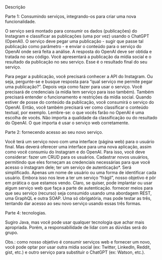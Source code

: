 Descrição

Parte 1: Consumindo serviços, integrando-os para criar uma nova funcionalidade.

O serviço será montado para consumir os dados (publicações) do Instagram e classificar as publicações (uma por vez) usando o ChatGPT (OpenAI). O serviço deve pegar uma publicação - sugir que passe tal publicação como parâmetro - e enviar o conteúdo para o serviço do OpenAI onde será feita a análise. A resposta do OpenAI deve ser obtida e tratada no seu código. Você apresentará a publicação da mídia social e o resultado da publicação no seu serviço. Esse é o resultado final do seu serviço.

  Para pegar a publicação, você precisará conhecer a API do Instagram. Ou seja, pergunte-se e busque resposta para “qual serviço me permite pegar uma publicação?”. Depois veja como fazer para usar o serviço. Você  precisará de credenciais (a mídia tem serviço para isso também). Também precisará entender o funcionamento e restrições da mídia social.
Quando estiver de posse do conteúdo da publicação, você consumirá o serviço do OpenAI. Então, você também precisará ver como classificar o conteúdo textual, por exemplo. Lembre-se: o que vocês farão no OpenAI é uma escolha de vocês. Não importa a qualidade da classificação ou do resultado do OpenAI. O que importa é usar o serviço web corretamente.


Parte 2: fornecendo acesso ao seu novo serviço.

Você terá um serviço novo com uma interface (página web) para o usuário final. Mas deverá oferecer uma interface para uma nova aplicação, assim como você consumiu do Instagram e do OpenAI. Para isso, você deve considerar:
fazer um CRUD para os usuários. Cadastrar novos usuários, permitindo que eles forneçam as credenciais necessárias para que você acesso o instagram dele;
ter um serviço de autenticação*. Será simplificado. Apenas um nome de usuário ou uma forma de identificar cada usuário. Embora isso nos leve a ter um serviço “frágil”, nosso objetivo é pôr em prática o que estamos vendo. Claro, se quiser, pode implantar ou usar algum serviço web que faça a parte de autenticação.
fornecer meios para que seu serviço (recurso) seja consumido usando uma abordagem REST, uma GraphQL e outra SOAP. Uma só obrigatória, mas pode testar as três, tentando dar acesso ao seu novo serviço usando essas três formas.


Parte 4: tecnologias.

Sugiro Java, mas você pode usar qualquer tecnologia que achar mais apropriada. Porém, a responsabilidade de lidar com as dúvidas será do grupo.

Obs.: como nosso objetivo é consumir serviços web e fornecer um novo, você pode optar por usar outra mídia social (ex: Twitter, LinkedIn, Reddit, gist, etc.) e outro serviço para substituir o ChatGPT (ex: Watson, etc.).
